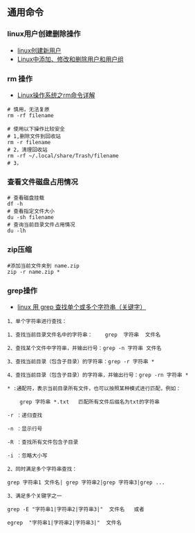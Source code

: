 ## 通用命令

### linux用户创建删除操作   
- [linux创建新用户](https://blog.csdn.net/li_101357/article/details/69367457)
- [Linux中添加、修改和删除用户和用户组](https://blog.csdn.net/GMingZhou/article/details/78706439)

### rm 操作
- [Linux操作系统之rm命令详解 ](https://www.cnblogs.com/hls-code/p/16692397.html)
```shell
# 慎用，无法复原
rm -rf filename

# 使用以下操作比较安全
# 1,删除文件到回收站
rm -r filename
# 2，清理回收站
rm -rf ~/.local/share/Trash/filename
# 3，
```
### 查看文件磁盘占用情况
```shell
# 查看磁盘挂载
df -h
# 查看指定文件大小
du -sh filename
# 查询当前目录文件占用情况
du -lh 
```

### zip压缩
```shell
#添加当前文件夹到 name.zip
zip -r name.zip *
```

### grep操作
- [linux 用 grep 查找单个或多个字符串（关键字）](https://cloud.tencent.com/developer/article/1793323)
```
1、单个字符串进行查找：

1、查找当前目录文件名中的字符串：    grep  字符串  文件名

2、查找某个文件中字符串，并输出行号：grep -n 字符串 文件名

3、查找当前目录（包含子目录）的字符串：grep -r 字符串 *

4、查找当前目录（包含子目录）的字符串，并输出行号：grep -rn 字符串 *

* :通配符，表示当前目录所有文件，也可以按照某种模式进行匹配，例如：

    grep 字符串 *.txt   匹配所有文件后缀名为txt的字符串

-r ：递归查找

-n ：显示行号

-R ：查找所有文件包含子目录

-i ：忽略大小写

2、同时满足多个字符串查找：

grep 字符串1 文件名| grep 字符串2|grep 字符串3|grep ...

3、满足多个关键字之一

grep -E "字符串1|字符串2|字符串3|"  文件名   或者

egrep  "字符串1|字符串2|字符串3|"  文件名


```